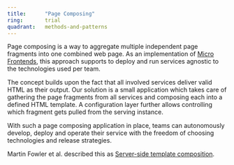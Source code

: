 ```yaml
---
title:      "Page Composing"
ring:       trial
quadrant:   methods-and-patterns
---
```


Page composing is a way to aggregate multiple independent page fragments into one combined web page. As an implementation of [Micro Frontends](methods-and-patterns/micro-frontends.html), this approach supports to deploy and run services agnostic to the technologies used per team.

The concept builds upon the fact that all involved services deliver valid HTML as their output. Our solution is a small application which takes care of gathering the page fragments from all services and composing each into a defined HTML template. A configuration layer further allows controlling which fragment gets pulled from the serving instance.

With such a page composing application in place, teams can autonomously develop, deploy and operate their service with the freedom of choosing technologies and release strategies.

Martin Fowler et al. described this as [Server-side template composition](https://martinfowler.com/articles/micro-frontends.html#Server-sideTemplateComposition).